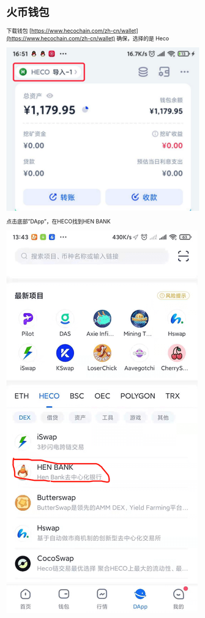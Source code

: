 # 火币钱包

下载钱包 [https://www.hecochain.com/zh-cn/wallet](https://www.hecochain.com/zh-cn/wallet) 确保，选择的是 Heco

![](../.gitbook/assets/image%20%281%29.png)

点击底部”DApp”，在HECO找到HEN BANK

![](../.gitbook/assets/2651630647954_.pic_hd.png)

